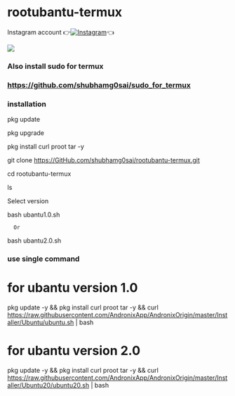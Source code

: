 # rootubantu-termux

Instagram account
👉[![Instagram  ](https://img.shields.io/badge/INSTAGRAM-FOLLOW-red?style=for-the-badge&logo=instagram)](https://www.instagram.com/shubhamg0sai)👈



![ ](https://github.com/shubhamg0sai/rootubantu-termux/blob/master/IMG_20200916_180231.jpg)

### Also install sudo for termux

### https://github.com/shubhamg0sai/sudo_for_termux


### installation
 pkg update

 pkg upgrade

 pkg install curl proot tar -y

 git clone https://GitHub.com/shubhamg0sai/rootubantu-termux.git
 
 cd rootubantu-termux
 
 ls

 Select version

 bash ubantu1.0.sh 

      Or 

 bash ubantu2.0.sh
 
### use single command
 # for ubantu version 1.0

 pkg update -y && pkg install curl proot tar -y && curl https://raw.githubusercontent.com/AndronixApp/AndronixOrigin/master/Installer/Ubuntu/ubuntu.sh | bash
 
 # for ubantu version 2.0
 
 pkg update -y && pkg install curl proot tar -y && curl https://raw.githubusercontent.com/AndronixApp/AndronixOrigin/master/Installer/Ubuntu20/ubuntu20.sh | bash



